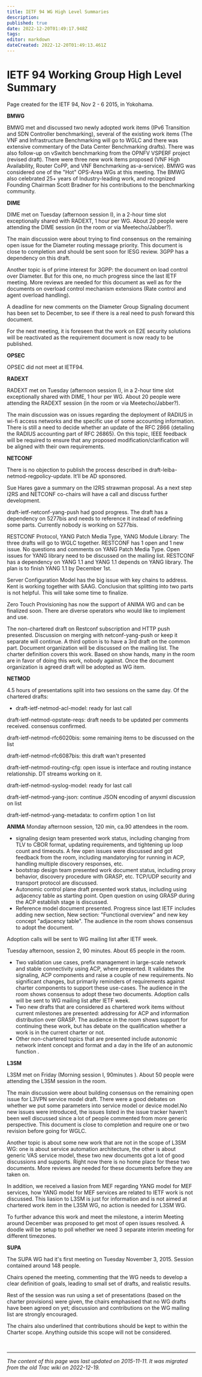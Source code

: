 ```yaml
---
title: IETF 94 WG High Level Summaries
description: 
published: true
date: 2022-12-20T01:49:17.948Z
tags: 
editor: markdown
dateCreated: 2022-12-20T01:49:13.461Z
---
```


# IETF 94 Working Group High Level Summary

Page created for the IETF 94, Nov 2 - 6 2015, in Yokohama.

**BMWG**

BMWG met and discussed two newly adopted work items (IPv6 Transition and SDN Controller benchmarking), several of the existing work items (The VNF and Infrastructure Benchmarking will go to WGLC and there was extensive commentary of the Data Center Benchmarking drafts). There was also follow-up on vSwitch benchmarking from the OPNFV VSPERF project (revised draft). There were three new work items proposed (VNF High Availability, Router CoPP, and VNF Benchmarking as-a-service). BMWG was considered one of the "Hot" OPS-Area WGs at this meeting. The BMWG also celebrated 25+ years of Industry-leading work, and recognized Founding Chairman Scott Bradner for his contributions to the benchmarking community. 

**DIME**

DIME met on Tuesday (afternoon session I), in a 2-hour time slot exceptionally shared with RADEXT, 1 hour per WG. About 20 people were attending the DIME session (in the room or via Meetecho/Jabber?). 

The main discussion were about trying to find consensus on the remaining open issue for the Diameter routing message priority. This document is close to completion and should be sent soon for IESG review. 3GPP has a dependency on this draft.

Another topic is of prime interest for 3GPP: the document on load control over Diameter. But for this one, no much progress since the last IETF meeting. More reviews are needed for this document as well as for the documents on overload control mechanism extensions (Rate control and agent overload handling).

A deadline for new comments on the Diameter Group Signaling document has been set to December, to see if there is a real need to push forward this document.

For the next meeting, it is foreseen that the work on E2E security solutions will be reactivated as the requirement document is now ready to be published. 

**OPSEC**

OPSEC did not meet at IETF94. 

**RADEXT**

RADEXT met on Tuesday (afternoon session I), in a 2-hour time slot exceptionally shared with DIME, 1 hour per WG. About 20 people were attending the RADEXT session (in the room or via Meetecho/Jabber?). 

The main discussion was on issues regarding the deployment of RADIUS in wi-fi access networks and the specific use of some accounting information. There is still a need to decide whether an update of the RFC 2866 (detailing the RADIUS accounting part of RFC 26865). On this topic, IEEE feedback will be required to ensure that any proposed modification/clarification will be aligned with their own requirements. 

**NETCONF**

There is no objection to publish the process described in draft-leiba-netmod-regpolicy-update. It’ll be AD sponsored. 

Sue Hares gave a summary on the I2RS strawman proposal. As a next step I2RS and NETCONF co-chairs will have a call and discuss further development. 

draft-ietf-netconf-yang-push had good progress. The draft has a dependency on 5277bis and needs to reference it instead of redefining some parts. Currently nobody is working on 5277bis. 

RESTCONF Protocol, YANG Patch Media Type, YANG Module Library: The three drafts will go to WGLC together. RESTCONF has 1 open and 1 new issue. No questions and comments on YANG Patch Media Type. Open issues for YANG library need to be discussed on the mailing list. RESTCONF has a dependency on YANG 1.1 and YANG 1.1 depends on YANG library. The plan is to finish YANG 1.1 by December 1st. 

Server Configuration Model has the big issue with key chains to address. Kent is working together with SAAG. Conclusion that splitting into two parts is not helpful. This will take some time to finalize. 

Zero Touch Provisioning has now the support of ANIMA WG and can be finalized soon. There are diverse operators who would like to implement and use. 

The non-chartered draft on Restconf subscription and HTTP push presented. Discussion on merging with netconf-yang-push or keep it separate will continue. A third option is to have a 3rd draft on the common part. Document organization will be discussed on the mailing list. The charter definition covers this work. Based on show hands, many in the room are in favor of doing this work, nobody against. Once the document organization is agreed draft will be adopted as WG item. 

**NETMOD**

4.5 hours of presentations split into two sessions on the same day.
Of the chartered drafts:
- draft-ietf-netmod-acl-model: ready for last call 

draft-ietf-netmod-opstate-reqs: draft needs to be updated per comments received. consensus confirmed.

draft-ietf-netmod-rfc6020bis: some remaining items to be discussed on the list

draft-ietf-netmod-rfc6087bis: this draft wan't presented

draft-ietf-netmod-routing-cfg: open issue is interface and routing instance relationship. DT streams working on it.

draft-ietf-netmod-syslog-model: ready for last call

draft-ietf-netmod-yang-json: continue JSON encoding of anyxml discussion on list

draft-ietf-netmod-yang-metadata: to confirm option 1 on list 

**ANIMA** Monday afternoon session, 120 min, ca.90 attendees in the room.

- signaling design team presented work status, including changing from TLV to CBOR format, updating requirements, and tightening up loop count and timeouts. A few open issues were discussed and got feedback from the room, including mandatorying for running in ACP, handling multiple discovery responses, etc.
 -  bootstrap design team presented work document status, including proxy behavior, discovery procedure with GRASP, etc. TCP/UDP security and transport protocol are discussed.
  -  Autonomic control plane draft presented work status, including using adjacency table as starting point. Open question on using GRASP during the ACP establish stage is discussed.
  -  Reference model document presented. Progress since last IETF includes adding new section, New section: "Functional overview" and new key concept "adjacency table". The audience in the room shows consensus to adopt the document. 

Adoption calls will be sent to WG mailing list after IETF week.

Tuesday afternoon, session 2, 90 minutes. About 65 people in the room.

 -   Two validation use cases, prefix management in large-scale network and stable connectivity using ACP, where presented. It validates the signaling, ACP components and raise a couple of new requirements. No significant changes, but primarily reminders of requirements against charter components to support these use-cases. The audience in the room shows consensus to adopt these two documents. Adoption calls will be sent to WG mailing list after IETF week.
 -  Two new drafts that are considered as chartered work items without current milestones are presented: addressing for ACP and information distribution over GRASP. The audience in the room shows support for continuing these work, but has debate on the qualification whether a work is in the current charter or not.
  -  Other non-chartered topics that are presented include autonomic network intent concept and format and a day in the life of an autonomic function . 

**L3SM**

L3SM met on Friday (Morning session I, 90minutes ). About 50 people were attending the L3SM session in the room. 

The main discussion were about building consensus on the remaining open issue for L3VPN service model draft. There were a good debates on whether we put some parameters into service model or device model.No new issues were introduced, the issues listed in the issue tracker haven’t been well discussed since a lot of people commented from more generic perspective. This document is close to completion and require one or two revision before going for WGLC. 

Another topic is about some new work that are not in the scope of L3SM WG: one is about service automation architecture, the other is about generic VAS service model, these two new documents got a lot of good discussions and supports. Right now there is no home place for these two documents. More reviews are needed for these documents before they are taken on. 

In addition, we received a liasion from MEF regarding YANG model for MEF services, how YANG model for MEF services are related to IETF work is not discussed. This liasion to L3SM is just for information and is not aimed at chartered work item in the L3SM WG, no action is needed for L3SM WG. 

To further advance this work and meet the milestone, a interim Meeting around December was proposed to get most of open issues resolved. A doodle will be setup to poll whether we need 3 separate interim meeting for different timezones. 

**SUPA**

The SUPA WG had it's first meeting on Tuesday November 3, 2015. Session contained around 148 people. 

Chairs opened the meeting, commenting that the WG needs to develop a clear definition of goals, leading to small set of drafts, and realistic results. 

Rest of the session was run using a set of presentations (based on the charter provisions) were given, the chairs emphasised that no WG drafts have been agreed on yet; discussion and contributions on the WG mailing list are strongly encouraged. 

The chairs also underlined that contributions should be kept to within the Charter scope. Anything outside this scope will not be considered. 
    
&nbsp;
&nbsp;
&nbsp;

---

*The content of this page was last updated on 2015-11-11. It was migrated from the old Trac wiki on 2022-12-19.*